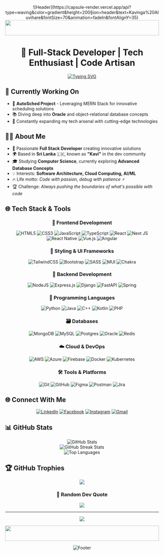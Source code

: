 <div align="center">
![Header](https://capsule-render.vercel.app/api?type=waving&color=gradient&height=200&section=header&text=Kavinga%20Aluvihare&fontSize=70&animation=fadeIn&fontAlignY=35)
 
<img width="100%" height="50" src="https://i.imgur.com/dBaSKWF.gif" />
 
# 🚀 Full-Stack Developer | Tech Enthusiast | Code Artisan
 
[![Typing SVG](https://readme-typing-svg.demolab.com?font=Fira+Code&pause=1000&color=2D9EF7&center=true&vCenter=true&width=435&lines=Building+the+Future%2C+One+Line+at+a+Time;Passionate+Full-Stack+Developer;Learning+%26+Growing+Every+Day)](https://git.io/typing-svg)
 
</div>
 
## 🎯 Currently Working On
 
- 🔧 **AutoSched Project** - Leveraging MERN Stack for innovative scheduling solutions
- 📚 Diving deep into **Oracle** and object-relational database concepts
- 🌱 Constantly expanding my tech arsenal with cutting-edge technologies
 
## 👨‍💻 About Me
 
- 🚀 Passionate **Full Stack Developer** creating innovative solutions
- 🌍 Based in **Sri Lanka** 🇱🇰, known as **"Kavi"** in the dev community
- 🎓 Studying **Computer Science**, currently exploring **Advanced Database Concepts**
- 💡 Interests: **Software Architecture, Cloud Computing, AI/ML**
- 🔥 Life motto: *Code with passion, debug with patience ⚡*
- 🏆 Challenge: *Always pushing the boundaries of what's possible with code*
 
 
## 🌐 Tech Stack & Tools
 
<div align="center">
 
### 🎨 Frontend Development
![HTML5](https://img.shields.io/badge/html5-%23E34F26.svg?style=for-the-badge&logo=html5&logoColor=white)
![CSS3](https://img.shields.io/badge/css3-%231572B6.svg?style=for-the-badge&logo=css3&logoColor=white)
![JavaScript](https://img.shields.io/badge/javascript-%23323330.svg?style=for-the-badge&logo=javascript&logoColor=%23F7DF1E)
![TypeScript](https://img.shields.io/badge/typescript-%23007ACC.svg?style=for-the-badge&logo=typescript&logoColor=white)
![React](https://img.shields.io/badge/react-%2320232a.svg?style=for-the-badge&logo=react&logoColor=%2361DAFB)
![Next JS](https://img.shields.io/badge/Next-black?style=for-the-badge&logo=next.js&logoColor=white)
![React Native](https://img.shields.io/badge/react_native-%2320232a.svg?style=for-the-badge&logo=react&logoColor=%2361DAFB)
![Vue.js](https://img.shields.io/badge/vuejs-%2335495e.svg?style=for-the-badge&logo=vuedotjs&logoColor=%234FC08D)
![Angular](https://img.shields.io/badge/angular-%23DD0031.svg?style=for-the-badge&logo=angular&logoColor=white)
 
### 🎨 Styling & UI Frameworks
![TailwindCSS](https://img.shields.io/badge/tailwindcss-%2338B2AC.svg?style=for-the-badge&logo=tailwind-css&logoColor=white)
![Bootstrap](https://img.shields.io/badge/bootstrap-%238511FA.svg?style=for-the-badge&logo=bootstrap&logoColor=white)
![SASS](https://img.shields.io/badge/SASS-hotpink.svg?style=for-the-badge&logo=SASS&logoColor=white)
![MUI](https://img.shields.io/badge/MUI-%230081CB.svg?style=for-the-badge&logo=mui&logoColor=white)
![Chakra](https://img.shields.io/badge/chakra-%234ED1C5.svg?style=for-the-badge&logo=chakraui&logoColor=white)
 
### 🔧 Backend Development
![NodeJS](https://img.shields.io/badge/node.js-6DA55F?style=for-the-badge&logo=node.js&logoColor=white)
![Express.js](https://img.shields.io/badge/express.js-%23404d59.svg?style=for-the-badge&logo=express&logoColor=%2361DAFB)
![Django](https://img.shields.io/badge/django-%23092E20.svg?style=for-the-badge&logo=django&logoColor=white)
![FastAPI](https://img.shields.io/badge/FastAPI-005571?style=for-the-badge&logo=fastapi)
![Spring](https://img.shields.io/badge/spring-%236DB33F.svg?style=for-the-badge&logo=spring&logoColor=white)
 
### 📱 Programming Languages
![Python](https://img.shields.io/badge/python-3670A0?style=for-the-badge&logo=python&logoColor=ffdd54)
![Java](https://img.shields.io/badge/java-%23ED8B00.svg?style=for-the-badge&logo=java&logoColor=white)
![C++](https://img.shields.io/badge/c++-%2300599C.svg?style=for-the-badge&logo=c%2B%2B&logoColor=white)
![Kotlin](https://img.shields.io/badge/kotlin-%237F52FF.svg?style=for-the-badge&logo=kotlin&logoColor=white)
![PHP](https://img.shields.io/badge/php-%23777BB4.svg?style=for-the-badge&logo=php&logoColor=white)
 
### 🗃️ Databases
![MongoDB](https://img.shields.io/badge/MongoDB-%234ea94b.svg?style=for-the-badge&logo=mongodb&logoColor=white)
![MySQL](https://img.shields.io/badge/mysql-%2300000f.svg?style=for-the-badge&logo=mysql&logoColor=white)
![Postgres](https://img.shields.io/badge/postgres-%23316192.svg?style=for-the-badge&logo=postgresql&logoColor=white)
![Oracle](https://img.shields.io/badge/Oracle-F80000?style=for-the-badge&logo=oracle&logoColor=white)
![Redis](https://img.shields.io/badge/redis-%23DD0031.svg?style=for-the-badge&logo=redis&logoColor=white)
 
### ☁️ Cloud & DevOps
![AWS](https://img.shields.io/badge/AWS-%23FF9900.svg?style=for-the-badge&logo=amazon-aws&logoColor=white)
![Azure](https://img.shields.io/badge/azure-%230072C6.svg?style=for-the-badge&logo=microsoftazure&logoColor=white)
![Firebase](https://img.shields.io/badge/firebase-%23039BE5.svg?style=for-the-badge&logo=firebase)
![Docker](https://img.shields.io/badge/docker-%230db7ed.svg?style=for-the-badge&logo=docker&logoColor=white)
![Kubernetes](https://img.shields.io/badge/kubernetes-%23326ce5.svg?style=for-the-badge&logo=kubernetes&logoColor=white)
 
### 🛠️ Tools & Platforms
![Git](https://img.shields.io/badge/git-%23F05033.svg?style=for-the-badge&logo=git&logoColor=white)
![GitHub](https://img.shields.io/badge/github-%23121011.svg?style=for-the-badge&logo=github&logoColor=white)
![Figma](https://img.shields.io/badge/figma-%23F24E1E.svg?style=for-the-badge&logo=figma&logoColor=white)
![Postman](https://img.shields.io/badge/Postman-FF6C37?style=for-the-badge&logo=postman&logoColor=white)
![Jira](https://img.shields.io/badge/jira-%230A0FFF.svg?style=for-the-badge&logo=jira&logoColor=white)
 
</div>
 
## 🌐 Connect With Me
 
<div align="center">
 
[![LinkedIn](https://img.shields.io/badge/LinkedIn-%230077B5.svg?logo=linkedin&logoColor=white)](https://linkedin.com/in/kavinga17)
[![Facebook](https://img.shields.io/badge/Facebook-%231877F2.svg?logo=Facebook&logoColor=white)](https://facebook.com/kavinga17)
[![Instagram](https://img.shields.io/badge/Instagram-%23E4405F.svg?logo=Instagram&logoColor=white)](https://instagram.com/kavinga17)
[![Gmail](https://img.shields.io/badge/Gmail-D14836?logo=gmail&logoColor=white)](mailto:kavingaaluvihare2001@gmail.com)
 
</div>
 
## 📊 GitHub Stats
 
<div align="center">
<img src="https://github-readme-stats.vercel.app/api?username=kavinga17&theme=tokyonight&hide_border=false&include_all_commits=true&count_private=true" alt="GitHub Stats" /><br/>
<img src="https://github-readme-streak-stats.herokuapp.com/?user=kavinga17&theme=tokyonight&hide_border=false" alt="GitHub Streak Stats" /><br/>
<img src="https://github-readme-stats.vercel.app/api/top-langs/?username=kavinga17&theme=tokyonight&hide_border=false&include_all_commits=true&count_private=true&layout=compact" alt="Top Languages" />
</div>
 
## 🏆 GitHub Trophies
<div align="center">
 
![](https://github-profile-trophy.vercel.app/?username=kavinga17&theme=tokyonight&no-frame=true&no-bg=false&margin-w=4)
 
</div>
 
<div align="center">
 
### 🌟 Random Dev Quote
![](https://quotes-github-readme.vercel.app/api?type=horizontal&theme=tokyonight)
 
---
[![](https://visitcount.itsvg.in/api?id=kavinga17&icon=5&color=1)](https://visitcount.itsvg.in)
 
</div>
 
<div align="center">
<img width="100%" height="50" src="https://i.imgur.com/dBaSKWF.gif" />
 
![Footer](https://capsule-render.vercel.app/api?type=waving&color=gradient&height=100&section=footer)
</div>
